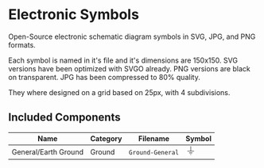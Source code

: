 # Electronic Symbols

Open-Source electronic schematic diagram symbols in SVG, JPG, and PNG formats.

Each symbol is named in it's file and it's dimensions are 150x150. SVG versions have
been optimized with SVGO already. PNG versions are black on transparent. JPG has been
compressed to 80% quality.

They where designed on a grid based on 25px, with 4 subdivisions.

## Included Components

| Name   | Category | Filename | Symbol |
|--------|----------|----------|--------|
| General/Earth Ground | Ground | `Ground-General` | <img src='/svg/Ground-General.svg' width='20px' height='20px' /> |
